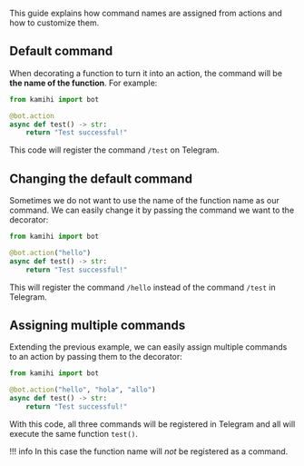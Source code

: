 This guide explains how command names are assigned from actions and how to customize them.

## Default command

When decorating a function to turn it into an action, the command will be **the name of the function**. For example:

```python
from kamihi import bot

@bot.action
async def test() -> str:
    return "Test successful!"
```

This code will register the command `/test` on Telegram.

## Changing the default command

Sometimes we do not want to use the name of the function name as our command. We can easily change it by passing the command we want to the decorator:

```python
from kamihi import bot

@bot.action("hello")
async def test() -> str:
    return "Test successful!"
```

This will register the command `/hello` instead of the command `/test` in Telegram.

## Assigning multiple commands

Extending the previous example, we can easily assign multiple commands to an action by passing them to the decorator:

```python
from kamihi import bot

@bot.action("hello", "hola", "allo")
async def test() -> str:
    return "Test successful!"
```

With this code, all three commands will be registered in Telegram and all will execute the same function `test()`. 

!!! info
    In this case the function name will _not_ be registered as a command.
